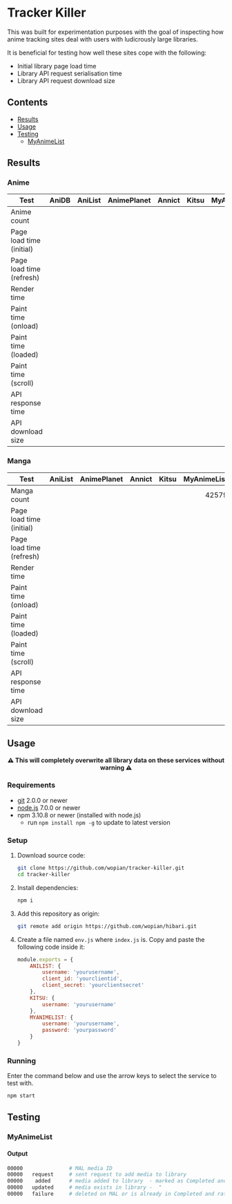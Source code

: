 # Tracker Killer
This was built for experimentation purposes with the goal of inspecting how anime tracking sites deal
with users with ludicrously large libraries.

It is beneficial for testing how well these sites cope with the following:
- Initial library page load time
- Library API request serialisation time
- Library API request download size

## Contents
- [Results](#results)
- [Usage](#usage)
- [Testing](#testing)
    - [MyAnimeList](#myanimelist)

## Results
### Anime
Test                        | AniDB | AniList   | AnimePlanet   | Annict    | Kitsu | MyAnimeList
--------------------------- | ----: | --------: | ------------: | --------: | ----: | ----------:
Anime count                 |       |           |               |           |       | 12608
Page load time (initial)    |       |           |               |           |       |
Page load time (refresh)    |       |           |               |           |       |
Render time                 |       |           |               |           |       |
Paint time (onload)         |       |           |               |           |       |
Paint time (loaded)         |       |           |               |           |       |
Paint time (scroll)         |       |           |               |           |       |
API response time           |       |           |               |           |       |
API download size           |       |           |               |           |       |

### Manga
Test                        | AniList   | AnimePlanet   | Annict    | Kitsu | MyAnimeList
--------------------------- | --------: | ------------: | --------: | ----: | ----------:
Manga count                 |           |               |           |       | 42579
Page load time (initial)    |           |               |           |       |
Page load time (refresh)    |           |               |           |       |
Render time                 |           |               |           |       |
Paint time (onload)         |           |               |           |       |
Paint time (loaded)         |           |               |           |       |
Paint time (scroll)         |           |               |           |       |
API response time           |           |               |           |       |
API download size           |           |               |           |       |

## Usage
**<p align="center">⚠️️ This will completely overwrite all library data on these services without warning ⚠️️</p>**

### Requirements
- [git](https://git-scm.com/) 2.0.0 or newer
- [node.js](https://nodejs.org) 7.0.0 or newer
- npm 3.10.8 or newer (installed with node.js)
  - run `npm install npm -g` to update to latest version

### Setup
1. Download source code:

    ```bash
    git clone https://github.com/wopian/tracker-killer.git
    cd tracker-killer
    ```
2. Install dependencies:

    ```bash
    npm i
    ```

3. Add this repository as origin:

    ```bash
    git remote add origin https://github.com/wopian/hibari.git
    ```

4. Create a file named `env.js` where `index.js` is. Copy and paste
the following code inside it:

    ```javascript
    module.exports = {
        ANILIST: {
            username: 'yourusername',
            client_id: 'yourclientid',
            client_secret: 'yourclientsecret'
        },
        KITSU: {
            username: 'yourusername'
        },
        MYANIMELIST: {
            username: 'yourusername',
            password: 'yourpassword'
        }
    }
    ```

### Running
Enter the command below and use the arrow keys to select the service to test with.
```bash
npm start
```

## Testing
### MyAnimeList
#### Output
```bash
00000               # MAL media ID
00000   request     # sent request to add media to library
00000    added      # media added to library  - marked as Completed and rated 10/10
00000   updated     # media exists in library -  "                               "
00000   failure     # deleted on MAL or is already in Completed and rated 10/10
```
